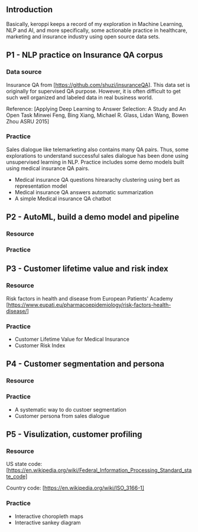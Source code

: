 ## Introduction

Basically, keroppi keeps a record of my exploration in Machine Learning, NLP and AI, and more specifically, some actionable practice in healthcare, marketing and insurance industry using open source data sets.


## P1 - NLP practice on Insurance QA corpus

### Data source

Insurance QA from [https://github.com/shuzi/insuranceQA]. This data set is originally for supervised QA purpose. However, it is often difficult to get such well organized and labeled data in real business world.

Reference: [Applying Deep Learning to Answer Selection: A Study and An Open Task Minwei Feng, Bing Xiang, Michael R. Glass, Lidan Wang, Bowen Zhou ASRU 2015]

### Practice

Sales dialogue like telemarketing also contains many QA pairs. Thus, some explorations to understand successful sales dialogue has been done using unsupervised learning in NLP. Practice includes some demo models built using medical insurance QA pairs. 

- Medical insurance QA questions hirearachy clustering using bert as representation model
- Medical insurance QA answers automatic summarization
- A simple Medical insurance QA chatbot


## P2 - AutoML, build a demo model and pipeline

### Resource

### Practice

## P3 - Customer lifetime value and risk index

### Resource

Risk factors in health and disease from European Patients' Academy [https://www.eupati.eu/pharmacoepidemiology/risk-factors-health-disease/]

### Practice

- Customer Lifetime Value for Medical Insurance
- Customer Risk Index

## P4 - Customer segmentation and persona

### Resource


### Practice

- A systematic way to do custoer segmentation
- Customer persona from sales dialogue

## P5 - Visulization, customer profiling

### Resource

US state code: [https://en.wikipedia.org/wiki/Federal_Information_Processing_Standard_state_code]

Country code: [https://en.wikipedia.org/wiki/ISO_3166-1]

### Practice

- Interactive choropleth maps
- Interactive sankey diagram
